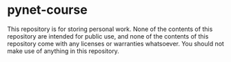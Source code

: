 # pynet-course

This repository is for storing personal work. None of the contents of this repository are intended for public use, and none of the contents of this repository come with any licenses or warranties whatsoever. You should not make use of anything in this repository.

